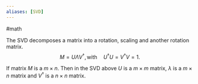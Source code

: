 ```yaml
---
aliases: [SVD]
---
```


#math 


The SVD decomposes a matrix into a rotation, scaling and another rotation matrix. 
$$
M = U\Lambda V^{\dagger}, \text{with}\quad U^{\dagger}U = V^{\dagger}V = 1.
$$

If matrix $M$ is a $m\times n$. Then in the SVD above $U$ is a $m\times m$ matrix, $\lambda$ is a $m\times n$ matrix and $V^{\dagger}$ is a $n\times n$ matrix. 

